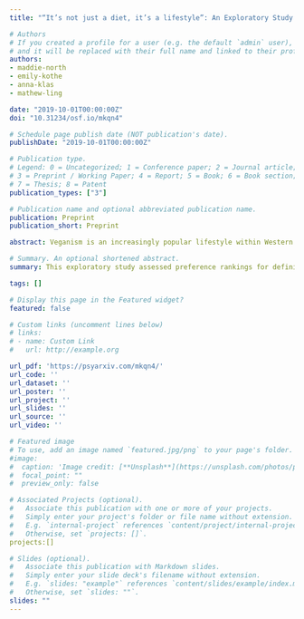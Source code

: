 ```yaml
---
title: "“It’s not just a diet, it’s a lifestyle”: An Exploratory Study into Community Preferences of Vegan Definitions"

# Authors
# If you created a profile for a user (e.g. the default `admin` user), write the username (folder name) here 
# and it will be replaced with their full name and linked to their profile.
authors:
- maddie-north
- emily-kothe
- anna-klas
- mathew-ling

date: "2019-10-01T00:00:00Z"
doi: "10.31234/osf.io/mkqn4"

# Schedule page publish date (NOT publication's date).
publishDate: "2019-10-01T00:00:00Z"

# Publication type.
# Legend: 0 = Uncategorized; 1 = Conference paper; 2 = Journal article;
# 3 = Preprint / Working Paper; 4 = Report; 5 = Book; 6 = Book section;
# 7 = Thesis; 8 = Patent
publication_types: ["3"]

# Publication name and optional abbreviated publication name.
publication: Preprint
publication_short: Preprint

abstract: Veganism is an increasingly popular lifestyle within Western societies, including Australia. However, there appears to be a positivist approach to defining veganism in the literature. This has implications for measurement and coherence of the research literature. This exploratory study assessed preference rankings for definitions of veganism used by vegan advocacy groups across an Australian convenience sample of three dietary groups (vegan = 230, omnivore = 117, vegetarian = 43). Participants were also asked to explain their ranking order in an open-ended question. Most vegans selected the UK definition as their first preference, omnivores underwent five rounds of preference reallocation before the Irish definition was selected, and vegetarians underwent four rounds before the UK definition was selected. A reflexive thematic analysis of participant explanations for their rankings identified four themes: (1) Diet vs. lifestyle, (2) Absolutism, (3) Social justice, and (4) Animal justice. These four themes represent how participants had differing perceptions of veganism according to their personal experience and understanding of the term. It appears participants took less of an absolutist approach to the definition and how individuals conceptualise veganism may be more dynamic than first expected. This will be important when researchers are considering how we are defining veganism in future studies to maintain consistency in the field.

# Summary. An optional shortened abstract.
summary: This exploratory study assessed preference rankings for definitions of veganism used by vegan advocacy groups across an Australian convenience sample of three dietary groups (vegan = 230, omnivore = 117, vegetarian = 43). 

tags: []

# Display this page in the Featured widget?
featured: false

# Custom links (uncomment lines below)
# links:
# - name: Custom Link
#   url: http://example.org

url_pdf: 'https://psyarxiv.com/mkqn4/'
url_code: ''
url_dataset: ''
url_poster: ''
url_project: ''
url_slides: ''
url_source: ''
url_video: ''

# Featured image
# To use, add an image named `featured.jpg/png` to your page's folder. 
#image:
#  caption: 'Image credit: [**Unsplash**](https://unsplash.com/photos/pLCdAaMFLTE)'
#  focal_point: ""
#  preview_only: false

# Associated Projects (optional).
#   Associate this publication with one or more of your projects.
#   Simply enter your project's folder or file name without extension.
#   E.g. `internal-project` references `content/project/internal-project/index.md`.
#   Otherwise, set `projects: []`.
projects:[]

# Slides (optional).
#   Associate this publication with Markdown slides.
#   Simply enter your slide deck's filename without extension.
#   E.g. `slides: "example"` references `content/slides/example/index.md`.
#   Otherwise, set `slides: ""`.
slides: ""
---
```

